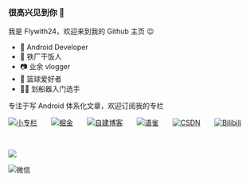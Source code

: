 ### 很高兴见到你 👋


我是 Flywith24，欢迎来到我的 Github 主页 😉

- 📱 Android Developer
- 🍚 铁厂干饭人
- 📷 业余 vlogger
- 🏀 篮球爱好者
- 🚣🏻 划船器入门选手


专注于写 Android 体系化文章，欢迎订阅我的专栏


[![小专栏](https://cdn.jsdelivr.net/gh/Flywith24/Album/img/20201216150338.png)](https://xiaozhuanlan.com/detail)&emsp;&emsp;[![掘金](https://cdn.jsdelivr.net/gh/Flywith24/Album/img/20201216150413.png)](https://juejin.cn/user/219558054476792/columns)&emsp;&emsp;[![自建博客](https://cdn.jsdelivr.net/gh/Flywith24/Album/img/20201216151326.png)](https://flywith24.gitee.io)&emsp;&emsp;[![语雀](https://cdn.jsdelivr.net/gh/Flywith24/Album/img/20201216150234.png)](https://www.yuque.com/flywith24)&emsp;&emsp;[![CSDN](https://cdn.jsdelivr.net/gh/Flywith24/Album/img/20201216150204.png)](https://blog.csdn.net/fly_with_24)&emsp;&emsp;[![Bilibili](https://cdn.jsdelivr.net/gh/Flywith24/Album/img/20201231135933.png)](https://space.bilibili.com/354140435)

<br/>

![](https://github-readme-stats.vercel.app/api?username=Flywith24&count_private=true&show_icons=true&hide=prs&hide_title=true")

![微信](https://cdn.jsdelivr.net/gh/Flywith24/Album/img/20201216152154.png)



